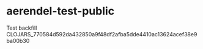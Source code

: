 # aerendel-test-public

Test backfill
CLOJARS_770584d592da432850a9f48df2afba5dde4410ac13624acef38e9ba00b30
